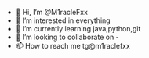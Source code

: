 - 👋 Hi, I’m @M1racleFxx
- 👀 I’m interested in everything
- 🌱 I’m currently learning java,python,git
- 💞️ I’m looking to collaborate on -
- 📫 How to reach me tg@m1raclefxx

<!---
M1racleFxx/M1racleFxx is a ✨ special ✨ repository because its `README.md` (this file) appears on your GitHub profile.
You can click the Preview link to take a look at your changes.
--->

